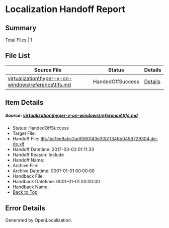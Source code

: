 # <a name='report-top'></a> Localization Handoff Report

## Summary
 Total Files | 1

## File List
 Source File | Status | Details 
 ----------- | ------ | ------- 
 [virtualization\hyper-v-on-windows\reference\tlfs.md](https://github.com/Microsoft/Virtualization-Documentation-Private/blob/a193002059a4f1fd0e81689deae02846da01736f/virtualization/hyper-v-on-windows/reference/tlfs.md) | HandedOffSuccess | [Details](#495bd9228e93a1981a646f13e2e583a741eec217201)

## Item Details
##### <a name='495bd9228e93a1981a646f13e2e583a741eec217201'></a> Source: [virtualization\hyper-v-on-windows\reference\tlfs.md](https://github.com/Microsoft/Virtualization-Documentation-Private/blob/a193002059a4f1fd0e81689deae02846da01736f/virtualization/hyper-v-on-windows/reference/tlfs.md)
* Status: HandedOffSuccess
* Target File: 
* Handoff File: [tlfs.1bc1ee9abc2adf060143e30b11346b0456729304.de-de.xlf](https://github.com/Microsoft/Virtualization-Documentation-Private.handoff/blob/17f240c5829725fd6d5abe9128e2b5d5ea5f0afd/ol-handoff/Microsoft/Virtualization-Documentation-Private.de-de/live/tlfs.1bc1ee9abc2adf060143e30b11346b0456729304.de-de.xlf)
* Handoff Datetime: 2017-03-03 01:11:33
* Handoff Reason: Include
* Handoff Name: 
* Archive File: 
* Archive Datetime: 0001-01-01 00:00:00
* Handback File: 
* Handback Datetime: 0001-01-01 00:00:00
* Handback Name: 
* [Back to Top](#report-top)


## Error Details

Generated by OpenLocalization.
